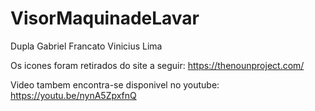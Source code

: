 # VisorMaquinadeLavar
Dupla
Gabriel Francato
Vinicius Lima


Os icones foram retirados do site a seguir:
https://thenounproject.com/

Video tambem encontra-se disponivel no youtube:
https://youtu.be/nynA5ZpxfnQ
